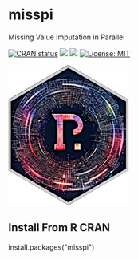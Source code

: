 # misspi
Missing Value Imputation in Parallel


  <!-- badges: start -->
  [![CRAN status](https://www.r-pkg.org/badges/version/misspi)](https://CRAN.R-project.org/package=misspi)
  [![](http://cranlogs.r-pkg.org/badges/grand-total/misspi?color=blue)](https://cran.r-project.org/package=misspi)
  [![](http://cranlogs.r-pkg.org/badges/last-month/misspi?color=red)](https://cran.r-project.org/package=misspi)
  [![License: MIT](https://img.shields.io/badge/License-MIT-yellow.svg)](https://opensource.org/licenses/MIT)
  <!-- badges: end -->


  [![misspi](logo/logo_speed_final.png)](https://github.com/catstats/misspi)



## Install From R CRAN
install.packages("misspi")


